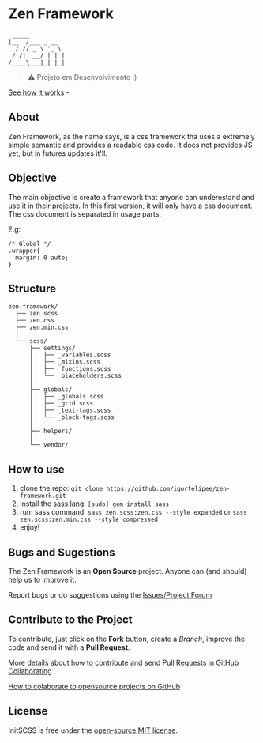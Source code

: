 # Zen Framework


```
 _____
|__  /___ _ __
  / // _ \ '_ \
 / /|  __/ | | |
/____\___|_| |_|

```

> :warning: Projeto em Desenvolvimento :)

[See how it works](http://igorfelipee.github.io/zen-framework) -

## About

Zen Framework, as the name says, is a css framework tha uses a extremely simple semantic and provides a readable css code. It does not provides JS yet, but in futures updates it'll.

## Objective

The main objective is create a framework that anyone can underestand and use it in their projects. In this first version, it will only have a css document.
The css document is separated in usage parts.

E.g:

```
/* Global */
.wrapper{
  margin: 0 auto;
}
```

## Structure

```
zen-framework/
  ├── zen.scss
  ├── zen.css
  ├── zen.min.css
  │
  └── scss/
      ├── settings/
      │   ├── _variables.scss
      │   ├── _mixins.scss
      │   ├── _functions.scss
      │   └── _placeholders.scss
      │
      ├── globals/
      │   ├── _globals.scss
      │   ├── _grid.scss
      │   ├── _text-tags.scss
      │   └── _block-tags.scss
      │
      ├── helpers/
      │
      └── vendor/
```

## How to use

1. clone the repo: `git clone https://github.com/igorfelipee/zen-framework.git`
2. install the [sass lang](http://sass-lang.com/): `[sudo] gem install sass`
3. rum sass command: `sass zen.scss:zen.css --style expanded` or `sass zen.scss:zen.min.css --style compressed`
4. enjoy!

## Bugs and Sugestions

The Zen Framework is an **Open Source** project. Anyone can (and should) help us to improve it.

Report bugs or do suggestions using the [Issues/Project Forum](https://github.com/zen-team/zen-framework/issues)

## Contribute to the Project

To contribute, just click on the **Fork** button, create a *Branch*, improve the code and send it with a **Pull Request**.

More details about how to contribute and send Pull Requests in [GitHub Collaborating](https://help.github.com/categories/63/articles).

[How to colaborate to opensource projects on GitHub](http://www.youtube.com/watch?v=H3olaBo83As)

## License

InitSCSS is free under the [open-source MIT license](/LICENSE).
